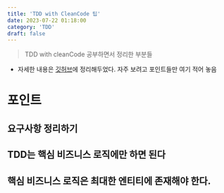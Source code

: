 ```yaml
---
title: 'TDD with CleanCode 팁'
date: 2023-07-22 01:18:00
category: 'TDD'
draft: false
---
```


> TDD with cleanCode 공부하면서 정리한 부분들
- 자세한 내용은 [깃허브](https://github.com/Highjune/next-step_TDD16/blob/main/tdd_lecture.md)에 정리해두었다. 자주 보려고 포인트들만 여기 적어 놓음


# 포인트

## 요구사항 정리하기

## TDD는 핵심 비즈니스 로직에만 하면 된다

## 핵심 비즈니스 로직은 최대한 엔티티에 존재해야 한다.

## 